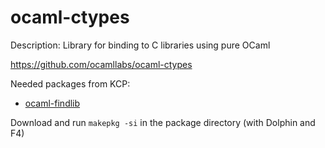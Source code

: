 ocaml-ctypes
============

Description:
Library for binding to C libraries using pure OCaml

https://github.com/ocamllabs/ocaml-ctypes

Needed packages from KCP:
* [ocaml-findlib](https://github.com/KaOS-Community-Packages/ocaml-findlib)

Download and run ```makepkg -si``` in the package directory (with Dolphin and F4)
